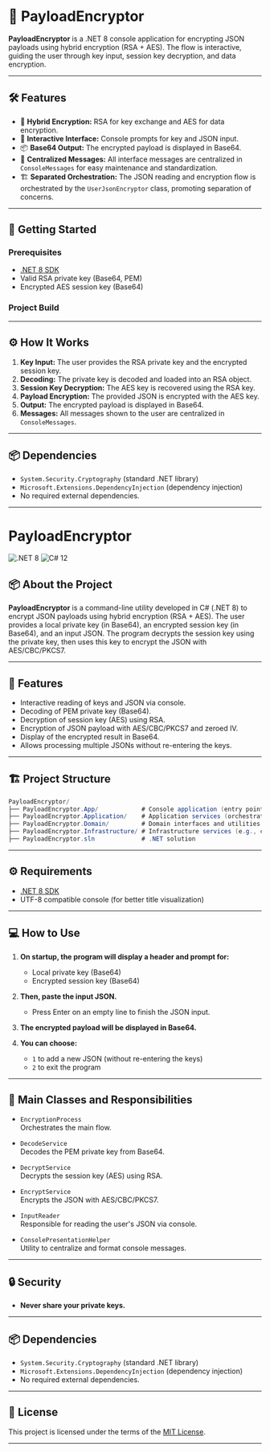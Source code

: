 # 🔐 PayloadEncryptor

**PayloadEncryptor** is a .NET 8 console application for encrypting JSON payloads using hybrid encryption (RSA + AES). The flow is interactive, guiding the user through key input, session key decryption, and data encryption.

---

## 🛠️ Features

- 🔑 **Hybrid Encryption:** RSA for key exchange and AES for data encryption.
- 💬 **Interactive Interface:** Console prompts for key and JSON input.
- 📦 **Base64 Output:** The encrypted payload is displayed in Base64.
- 🧩 **Centralized Messages:** All interface messages are centralized in `ConsoleMessages` for easy maintenance and standardization.
- 🏗️ **Separated Orchestration:** The JSON reading and encryption flow is orchestrated by the `UserJsonEncryptor` class, promoting separation of concerns.

---

## 🚀 Getting Started

### Prerequisites

- [.NET 8 SDK](https://dotnet.microsoft.com/download/dotnet/8.0)
- Valid RSA private key (Base64, PEM)
- Encrypted AES session key (Base64)

### Project Build

---

## ⚙️ How It Works

1. **Key Input:** The user provides the RSA private key and the encrypted session key.
2. **Decoding:** The private key is decoded and loaded into an RSA object.
3. **Session Key Decryption:** The AES key is recovered using the RSA key.
4. **Payload Encryption:** The provided JSON is encrypted with the AES key.
5. **Output:** The encrypted payload is displayed in Base64.
6. **Messages:** All messages shown to the user are centralized in `ConsoleMessages`.

---

## 📦 Dependencies

- `System.Security.Cryptography` (standard .NET library)
- `Microsoft.Extensions.DependencyInjection` (dependency injection)
- No required external dependencies.

---

# PayloadEncryptor

![.NET 8](https://img.shields.io/badge/.NET-8.0-blue)
![C# 12](https://img.shields.io/badge/C%23-12.0-blue)

## 📦 About the Project

**PayloadEncryptor** is a command-line utility developed in C# (.NET 8) to encrypt JSON payloads using hybrid encryption (RSA + AES). The user provides a local private key (in Base64), an encrypted session key (in Base64), and an input JSON. The program decrypts the session key using the private key, then uses this key to encrypt the JSON with AES/CBC/PKCS7.

---

## 🚀 Features

- Interactive reading of keys and JSON via console.
- Decoding of PEM private key (Base64).
- Decryption of session key (AES) using RSA.
- Encryption of JSON payload with AES/CBC/PKCS7 and zeroed IV.
- Display of the encrypted result in Base64.
- Allows processing multiple JSONs without re-entering the keys.

---

## 🏗️ Project Structure

```csharp
PayloadEncryptor/  
├── PayloadEncryptor.App/            # Console application (entry point)  
├── PayloadEncryptor.Application/    # Application services (orchestration)  
├── PayloadEncryptor.Domain/         # Domain interfaces and utilities  
├── PayloadEncryptor.Infrastructure/ # Infrastructure services (e.g., console reading)  
├── PayloadEncryptor.sln             # .NET solution  
```

---

## ⚙️ Requirements

- [.NET 8 SDK](https://dotnet.microsoft.com/download/dotnet/8.0)
- UTF-8 compatible console (for better title visualization)

---

## 💻 How to Use

1. **On startup, the program will display a header and prompt for:**
   - Local private key (Base64)
   - Encrypted session key (Base64)

2. **Then, paste the input JSON.**
   - Press Enter on an empty line to finish the JSON input.

3. **The encrypted payload will be displayed in Base64.**

4. **You can choose:**
   - `1` to add a new JSON (without re-entering the keys)
   - `2` to exit the program

---

## 🧩 Main Classes and Responsibilities

- `EncryptionProcess`  
  Orchestrates the main flow.

- `DecodeService`  
  Decodes the PEM private key from Base64.

- `DecryptService`  
  Decrypts the session key (AES) using RSA.

- `EncryptService`  
  Encrypts the JSON with AES/CBC/PKCS7.

- `InputReader`  
  Responsible for reading the user's JSON via console.

- `ConsolePresentationHelper`  
  Utility to centralize and format console messages.

---

## 🔒 Security

- **Never share your private keys.**

---

## 📦 Dependencies

- `System.Security.Cryptography` (standard .NET library)
- `Microsoft.Extensions.DependencyInjection` (dependency injection)
- No required external dependencies.

---

## 📄 License

This project is licensed under the terms of the [MIT License](LICENSE).

---